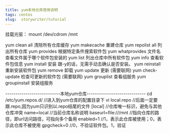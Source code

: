 ```yaml
---
title: yum本地仓库使用说明
tags: centos
slug:  storywriter/tutorial
---
```


挂载光驱：   mount /dev/cdrom   /mnt

yum clean all 清除所有仓库缓存
yum makecache 重建仓库
yum repolist all 列出所有仓库
yum provides 根据特定条件搜索软件包
yum whatprovides 文件名 查看文件属于哪个软件包安装的
yum list 列出仓库中所有软件包
yum info 查看软件包信息
yum install 安装 跟-y的话，无需手动去确认是否安装。
yum reinstall 重新安装软件包
yum remove 卸载
yum update 更新 (需要联网)
yum check-update 检查可更新的软件包 (需要联网)
yum grouplist 查看组服务
yum groupinstall 安装组服务

---------------------------本地yum仓库-----------------------------
cd /etc/yum.repos.d/ //进入到yum仓库的配置目录下
vi local.repo  //后面一定要跟.repo,因为yum只识别以.repo结尾的文件
[local] //仓库唯一标识，避免与其他仓库冲突
name=local //当前仓库名称说明
baseurl=file:///mnt //指向仓库的路径，即url访问路径，可指向多个备用
enabled=1 //1，表示此仓库被使用；0，表示此仓库不被使用
gpgcheck=0 //0，不验证软件包。1，验证